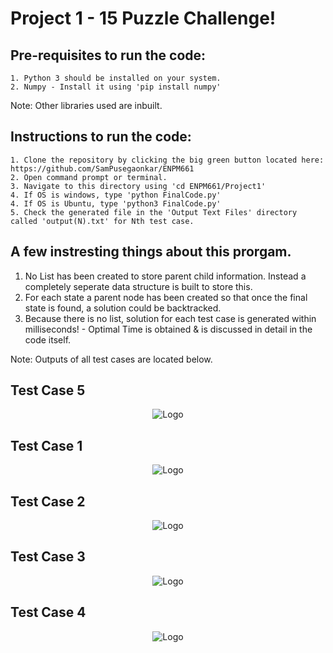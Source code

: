 <h1>Project 1 - 15 Puzzle Challenge!</h1>

  <h2>Pre-requisites to run the code:</h2>

    1. Python 3 should be installed on your system.
    2. Numpy - Install it using 'pip install numpy'

Note:  Other libraries used are inbuilt.</br>

  <h2>Instructions to run the code:</h2>
  
    1. Clone the repository by clicking the big green button located here: https://github.com/SamPusegaonkar/ENPM661
    2. Open command prompt or terminal.
    3. Navigate to this directory using 'cd ENPM661/Project1'
    4. If OS is windows, type 'python FinalCode.py'
    4. If OS is Ubuntu, type 'python3 FinalCode.py'
    5. Check the generated file in the 'Output Text Files' directory called 'output(N).txt' for Nth test case.


## A few instresting things about this prorgam.
  1. No List has been created to store parent child information. Instead a completely seperate data structure is built to store this.
  2. For each state a parent node has been created so that once the final state is found, a solution could be backtracked.
  3. Because there is no list, solution for each test case is generated within milliseconds! - Optimal Time is obtained & is discussed in detail in the code itself.

Note: Outputs of all test cases are located below.</br>

<h2> Test Case 5 </h2>

<p align="center">
  <img src="https://user-images.githubusercontent.com/12711480/108575657-f0a11600-72e8-11eb-9ad0-51d2b3d44d03.png" alt="Logo"/>
</p>

<h2> Test Case 1 </h2>
<p align="center">
  <img src="https://user-images.githubusercontent.com/12711480/108576241-db2ceb80-72ea-11eb-8932-a335f08760fd.PNG" alt="Logo"/>
</p>

<h2> Test Case 2 </h2>
<p align="center">
  <img src="https://user-images.githubusercontent.com/12711480/108576249-e6801700-72ea-11eb-96fd-a0dd42eafeaf.PNG" alt="Logo"/>
</p>

<h2> Test Case 3 </h2>
<p align="center">
  <img src="https://user-images.githubusercontent.com/12711480/108576254-ea139e00-72ea-11eb-888e-6425606dd171.PNG" alt="Logo"/>
</p>

<h2> Test Case 4 </h2>
<p align="center">
  <img src="https://user-images.githubusercontent.com/12711480/108576265-eed85200-72ea-11eb-9bfc-0ef54e37b683.PNG" alt="Logo"/>
</p>
